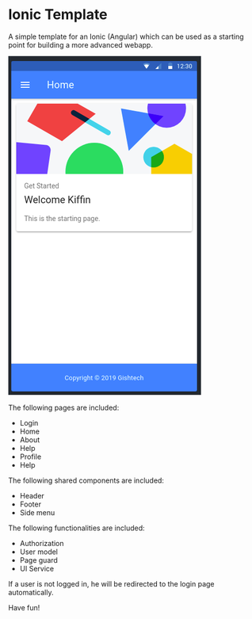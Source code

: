 # Ionic Template

A simple template for an Ionic (Angular) which can be used as a starting point for building a more advanced webapp.

![Screenshot of the home page](images/screenshot-home.png)

The following pages are included:

* Login
* Home
* About
* Help
* Profile
* Help

The following shared components are included:

* Header
* Footer
* Side menu

The following functionalities are included:

* Authorization
* User model
* Page guard
* UI Service

If a user is not logged in, he will be redirected to the login page automatically.

Have fun!

